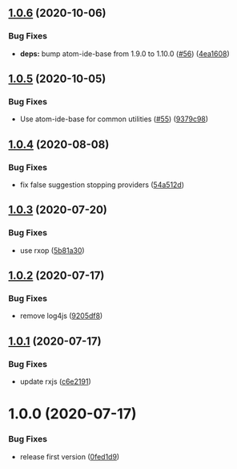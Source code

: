 ## [1.0.6](https://github.com/atom-ide-community/atom-ide-hyperclick/compare/v1.0.5...v1.0.6) (2020-10-06)


### Bug Fixes

* **deps:** bump atom-ide-base from 1.9.0 to 1.10.0 ([#56](https://github.com/atom-ide-community/atom-ide-hyperclick/issues/56)) ([4ea1608](https://github.com/atom-ide-community/atom-ide-hyperclick/commit/4ea16089defc6a0c2bc15c7f4d2a58ad9df5fa6b))

## [1.0.5](https://github.com/atom-ide-community/atom-ide-hyperclick/compare/v1.0.4...v1.0.5) (2020-10-05)


### Bug Fixes

* Use atom-ide-base for common utilities ([#55](https://github.com/atom-ide-community/atom-ide-hyperclick/issues/55)) ([9379c98](https://github.com/atom-ide-community/atom-ide-hyperclick/commit/9379c98b8d1565efd09e6a00a8869e6817b331b7))

## [1.0.4](https://github.com/atom-ide-community/atom-ide-hyperclick/compare/v1.0.3...v1.0.4) (2020-08-08)


### Bug Fixes

* fix false suggestion stopping providers ([54a512d](https://github.com/atom-ide-community/atom-ide-hyperclick/commit/54a512d8ab1209270af5c1b31a717ea4292cd6b7))

## [1.0.3](https://github.com/atom-ide-community/atom-ide-hyperclick/compare/v1.0.2...v1.0.3) (2020-07-20)


### Bug Fixes

* use rxop ([5b81a30](https://github.com/atom-ide-community/atom-ide-hyperclick/commit/5b81a305d3e4f68bab786b8a095fbcbad33707cd))

## [1.0.2](https://github.com/atom-ide-community/atom-ide-hyperclick/compare/v1.0.1...v1.0.2) (2020-07-17)


### Bug Fixes

* remove log4js ([9205df8](https://github.com/atom-ide-community/atom-ide-hyperclick/commit/9205df873099d15eae74a0e779bc8cb75cbe68c0))

## [1.0.1](https://github.com/atom-ide-community/atom-ide-hyperclick/compare/v1.0.0...v1.0.1) (2020-07-17)


### Bug Fixes

* update rxjs ([c6e2191](https://github.com/atom-ide-community/atom-ide-hyperclick/commit/c6e2191a9785c4ef67e9023d58bccd6d2fb1aa11))

# 1.0.0 (2020-07-17)


### Bug Fixes

* release first version ([0fed1d9](https://github.com/atom-ide-community/atom-ide-hyperclick/commit/0fed1d9fdbe47842c37181fdcaad0d6d518d5d15))
